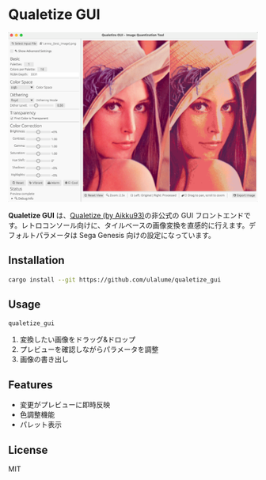 # Qualetize GUI

![Screenshot](https://raw.githubusercontent.com/ulalume/qualetize_gui/main/assets/screenshot.png)

**Qualetize GUI** は、[Qualetize (by Aikku93)](https://github.com/Aikku93/qualetize/)の非公式の GUI フロントエンドです。レトロコンソール向けに、タイルベースの画像変換を直感的に行えます。デフォルトパラメータは Sega Genesis 向けの設定になっています。

## Installation

```sh
cargo install --git https://github.com/ulalume/qualetize_gui
```

## Usage

```sh
qualetize_gui
```

1. 変換したい画像をドラッグ&ドロップ
2. プレビューを確認しながらパラメータを調整
3. 画像の書き出し

## Features

- 変更がプレビューに即時反映
- 色調整機能
- パレット表示

## License

MIT
